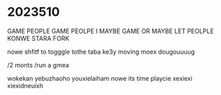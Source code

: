 # 2023510
GAME PEOPLE
GAME PEOLPE I
MAYBE GAME 
OR MAYBE LET 
PEOLPLE KONWE STARA 
FORK


nowe 
shfitf
 to togggle 
 tothe taba
  ke3y 
  moving
  moex
  dougouuuug



  /2 monts
  /run a gmea
  
wokekan
yebuzhaoho
youxielaiham
nowe 
its time 
playcie
xexiexi 
xiexidneuixh 
